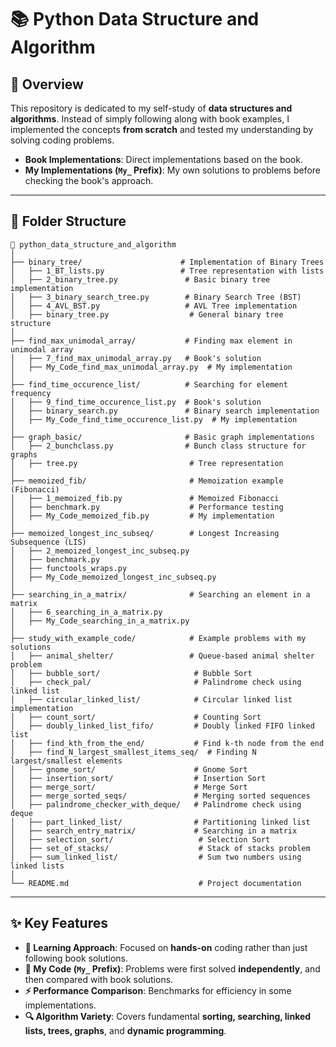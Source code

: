 # 📚 Python Data Structure and Algorithm

## 🚀 Overview
This repository is dedicated to my self-study of **data structures and algorithms**. Instead of simply following along with book examples, I implemented the concepts **from scratch** and tested my understanding by solving coding problems.

- **Book Implementations**: Direct implementations based on the book.
- **My Implementations (`My_` Prefix)**: My own solutions to problems before checking the book's approach.

---

## 📂 Folder Structure

```
📂 python_data_structure_and_algorithm
│
├── binary_tree/                      # Implementation of Binary Trees
│   ├── 1_BT_lists.py                 # Tree representation with lists
│   ├── 2_binary_tree.py               # Basic binary tree implementation
│   ├── 3_binary_search_tree.py        # Binary Search Tree (BST)
│   ├── 4_AVL_BST.py                   # AVL Tree implementation
│   ├── binary_tree.py                  # General binary tree structure
│
├── find_max_unimodal_array/           # Finding max element in unimodal array
│   ├── 7_find_max_unimodal_array.py   # Book's solution
│   ├── My_Code_find_max_unimodal_array.py  # My implementation
│
├── find_time_occurence_list/          # Searching for element frequency
│   ├── 9_find_time_occurence_list.py  # Book's solution
│   ├── binary_search.py               # Binary search implementation
│   ├── My_Code_find_time_occurence_list.py  # My implementation
│
├── graph_basic/                       # Basic graph implementations
│   ├── 2_bunchclass.py                # Bunch class structure for graphs
│   ├── tree.py                         # Tree representation
│
├── memoized_fib/                       # Memoization example (Fibonacci)
│   ├── 1_memoized_fib.py               # Memoized Fibonacci
│   ├── benchmark.py                    # Performance testing
│   ├── My_Code_memoized_fib.py         # My implementation
│
├── memoized_longest_inc_subseq/        # Longest Increasing Subsequence (LIS)
│   ├── 2_memoized_longest_inc_subseq.py
│   ├── benchmark.py
│   ├── functools_wraps.py
│   ├── My_Code_memoized_longest_inc_subseq.py
│
├── searching_in_a_matrix/              # Searching an element in a matrix
│   ├── 6_searching_in_a_matrix.py
│   ├── My_Code_searching_in_a_matrix.py
│
├── study_with_example_code/            # Example problems with my solutions
│   ├── animal_shelter/                 # Queue-based animal shelter problem
│   ├── bubble_sort/                     # Bubble Sort
│   ├── check_pal/                       # Palindrome check using linked list
│   ├── circular_linked_list/            # Circular linked list implementation
│   ├── count_sort/                      # Counting Sort
│   ├── doubly_linked_list_fifo/         # Doubly linked FIFO linked list
│   ├── find_kth_from_the_end/           # Find k-th node from the end
│   ├── find_N_largest_smallest_items_seq/  # Finding N largest/smallest elements
│   ├── gnome_sort/                      # Gnome Sort
│   ├── insertion_sort/                  # Insertion Sort
│   ├── merge_sort/                      # Merge Sort
│   ├── merge_sorted_seqs/               # Merging sorted sequences
│   ├── palindrome_checker_with_deque/   # Palindrome check using deque
│   ├── part_linked_list/                # Partitioning linked list
│   ├── search_entry_matrix/             # Searching in a matrix
│   ├── selection_sort/                   # Selection Sort
│   ├── set_of_stacks/                    # Stack of stacks problem
│   ├── sum_linked_list/                  # Sum two numbers using linked lists
│
└── README.md                             # Project documentation
```

---

## ✨ Key Features
- **📖 Learning Approach**: Focused on **hands-on** coding rather than just following book solutions.
- **📌 My Code (`My_` Prefix)**: Problems were first solved **independently**, and then compared with book solutions.
- **⚡ Performance Comparison**: Benchmarks for efficiency in some implementations.
- **🔍 Algorithm Variety**: Covers fundamental **sorting, searching, linked lists, trees, graphs**, and **dynamic programming**.
